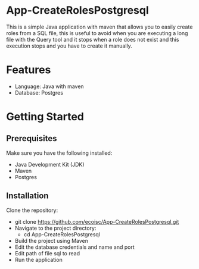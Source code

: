 # App-CreateRolesPostgresql
This is a simple Java application with maven that allows you to easily create roles from a SQL file, this is useful to avoid when you are executing a long file with the Query tool and it stops when a role does not exist and this execution stops and you have to create it manually.

# Features
- Language: Java with maven
- Database: Postgres

# Getting Started
## Prerequisites

Make sure you have the following installed:

- Java Development Kit (JDK)
- Maven
- Postgres

## Installation
Clone the repository:

- git clone https://github.com/ecoisc/App-CreateRolesPostgresql.git
- Navigate to the project directory:
  - cd App-CreateRolesPostgresql
- Build the project using Maven
- Edit the database credentials and name and port
- Edit path of file sql to read
- Run the application
